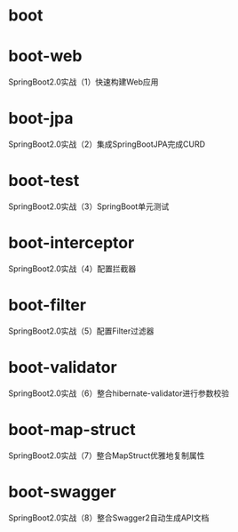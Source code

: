 # boot
# boot-web
SpringBoot2.0实战（1）快速构建Web应用
# boot-jpa
SpringBoot2.0实战（2）集成SpringBootJPA完成CURD
# boot-test
SpringBoot2.0实战（3）SpringBoot单元测试
# boot-interceptor
SpringBoot2.0实战（4）配置拦截器
# boot-filter
SpringBoot2.0实战（5）配置Filter过滤器
# boot-validator
SpringBoot2.0实战（6）整合hibernate-validator进行参数校验
# boot-map-struct
SpringBoot2.0实战（7）整合MapStruct优雅地复制属性
# boot-swagger
SpringBoot2.0实战（8）整合Swagger2自动生成API文档
